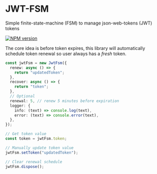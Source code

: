 # JWT-FSM

Simple finite-state-machine (FSM) to manage json-web-tokens (JWT) tokens

[![NPM version][npm-version-image]][npm-url] 

The core idea is before token expires, this library will automatically schedule token renewal so user always has a _fresh_ token.

```typescript
const jwtFsm = new JwtFsm({
  renew: async () => {
    return "updatedToken";
  },
  recover: async () => {
    return "token";
  },
  // Optional
  renewal: 5, // renew 5 minutes before expiration
  logger: {
    info: (text) => console.log(text),
    error: (text) => console.error(text),
  },
});

// Get token value
const token = jwtFsm.token;

// Manually update token value
jwtFsm.setToken("updatedToken");

// Clear renewal schedule
jwtFsm.dispose();
```

[npm-url]: https://npmjs.org/package/jwt-fsm
[npm-version-image]: https://badge.fury.io/js/jwt-fsm.svg

